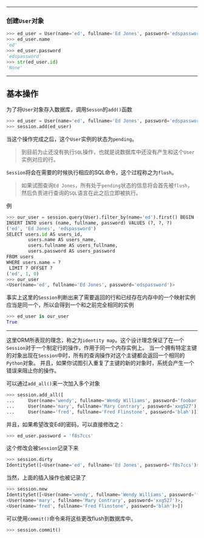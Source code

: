 -------------------------------------
### 创建`User`对象

```python
>>> ed_user = User(name='ed', fullname='Ed Jones', password='edspassword')
>>> ed_user.name
'ed'
>>> ed_user.password
'edspassword'
>>> str(ed_user.id)
'None'
```

-------------------
## 基本操作

为了将`User`对象存入数据库，调用`Sesson`的`add()`函数
```python
>>> ed_user = User(name='ed', fullname='Ed Jones', password='edspassword')
>>> session.add(ed_user)
```
当这个操作完成之后，这个`User`实例的状态为`pending`。
> 到目前为止还没有执行`SQL`操作，也就是说数据库中还没有产生和这个`User`实例对应的行。

`Session`将会在需要的时候执行相应的SQL命令，这个过程称之为`flush`。
> 如果试图查询`Ed Jones`，所有处于`pending`状态的信息将会首先被`flush`，然后负责进行查询的`SQL`语言在此之后立即被执行。

例

```python
>>> our_user = session.query(User).filter_by(name='ed').first() BEGIN (implicit)
INSERT INTO users (name, fullname, password) VALUES (?, ?, ?)
('ed', 'Ed Jones', 'edspassword')
SELECT users.id AS users_id,
        users.name AS users_name,
        users.fullname AS users_fullname,
        users.password AS users_password
FROM users
WHERE users.name = ?
 LIMIT ? OFFSET ?
('ed', 1, 0)
>>> our_user
<User(name='ed', fullname='Ed Jones', password='edspassword')>
```
事实上这里的`Session`判断出来了需要返回的行和已经存在内存中的一个映射实例应当是同一个，所以会得到一个和之前完全相同的实例

```python
>>> ed_user is our_user
True
```


------------------------------------
这里ORM所表现的理念，称之为`identity map`。这个设计理念保证了在一个`Session`对于一个制定行的操作，作用于同一个内存实例上。
当一个拥有特定主键的对象出现在`Session`中时，所有的查询操作对这个主键都会返回一个相同的`Python`对象。
并且，如果你试图引入重复了主键的新的对象时，系统会产生一个错误来阻止你的操作。

可以通过`add_all()`来一次加入多个对象
```python
>>> session.add_all([
...     User(name='wendy', fullname='Wendy Williams', password='foobar'),
...     User(name='mary', fullname='Mary Contrary', password='xxg527'),
...     User(name='fred', fullname='Fred Flinstone', password='blah')])
```
并且，如果希望改变Ed的密码，可以直接修改之：
```python
>>> ed_user.password = 'f8s7ccs'
```
这个修改会被`Session`记录下来
```python
>>> session.dirty
IdentitySet([<User(name='ed', fullname='Ed Jones', password='f8s7ccs')>])
```
当然，上面的插入操作也被记录了
```python
>>> session.new 
IdentitySet([<User(name='wendy', fullname='Wendy Williams', password='foobar')>,
<User(name='mary', fullname='Mary Contrary', password='xxg527')>,
<User(name='fred', fullname='Fred Flinstone', password='blah')>])
```
可以使用`commit()`命令来将这些更改flush到数据库中。
```python
>>> session.commit()
```